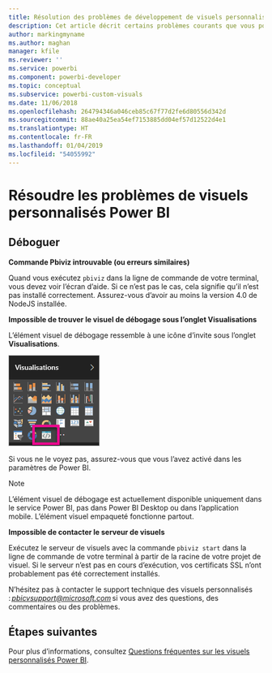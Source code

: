 ```yaml
---
title: Résolution des problèmes de développement de visuels personnalisés Power BI
description: Cet article décrit certains problèmes courants que vous pouvez rencontrer quand vous développez ou créez un visuel Power BI personnalisé.
author: markingmyname
ms.author: maghan
manager: kfile
ms.reviewer: ''
ms.service: powerbi
ms.component: powerbi-developer
ms.topic: conceptual
ms.subservice: powerbi-custom-visuals
ms.date: 11/06/2018
ms.openlocfilehash: 264794346a046ceb85c67f77d2fe6d80556d342d
ms.sourcegitcommit: 88ae40a25ea54ef7153885dd04ef57d12522d4e1
ms.translationtype: HT
ms.contentlocale: fr-FR
ms.lasthandoff: 01/04/2019
ms.locfileid: "54055992"
---
```

# <a name="troubleshoot-power-bi-custom-visuals"></a>Résoudre les problèmes de visuels personnalisés Power BI

## <a name="debug"></a>Déboguer

**Commande Pbiviz introuvable (ou erreurs similaires)**

Quand vous exécutez `pbiviz` dans la ligne de commande de votre terminal, vous devez voir l’écran d’aide. Si ce n’est pas le cas, cela signifie qu’il n’est pas installé correctement. Assurez-vous d’avoir au moins la version 4.0 de NodeJS installée.

**Impossible de trouver le visuel de débogage sous l’onglet Visualisations**

L’élément visuel de débogage ressemble à une icône d’invite sous l’onglet **Visualisations**.

![Sélection du visuel](media/power-bi-custom-visuals-troubleshoot/powerbi-developer-visual-selection.png)

Si vous ne le voyez pas, assurez-vous que vous l’avez activé dans les paramètres de Power BI.

> [!NOTE]
> L’élément visuel de débogage est actuellement disponible uniquement dans le service Power BI, pas dans Power BI Desktop ou dans l’application mobile. L’élément visuel empaqueté fonctionne partout.

**Impossible de contacter le serveur de visuels**

Exécutez le serveur de visuels avec la commande `pbiviz start` dans la ligne de commande de votre terminal à partir de la racine de votre projet de visuel. Si le serveur n’est pas en cours d’exécution, vos certificats SSL n’ont probablement pas été correctement installés.

N’hésitez pas à contacter le support technique des visuels personnalisés : *pbicvsupport@microsoft.com* si vous avez des questions, des commentaires ou des problèmes.

## <a name="next-steps"></a>Étapes suivantes

Pour plus d’informations, consultez [Questions fréquentes sur les visuels personnalisés Power BI](power-bi-custom-visuals-faq.md#organizational-custom-visuals).
